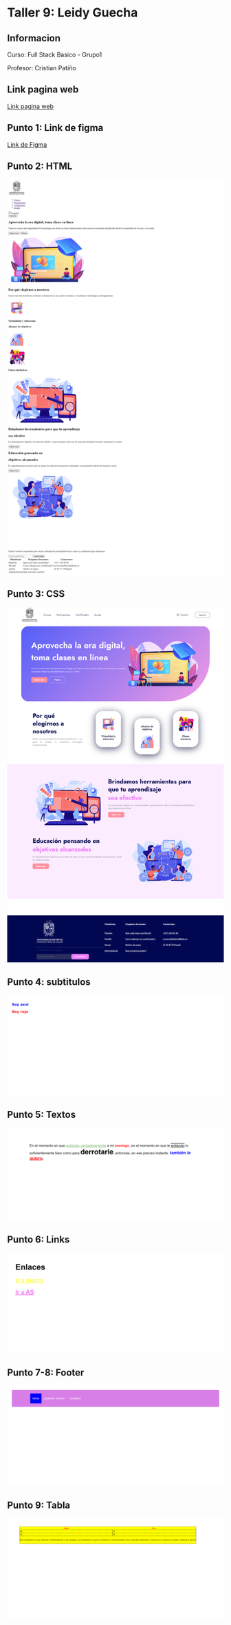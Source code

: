 <h1>Taller 9: Leidy Guecha</h1>
<h2>Informacion</h2>
<p>Curso: Full Stack Basico - Grupo1</p>
<p>Profesor: Cristian Patiño</p>

<h2>Link pagina web</h2>
<a href= "https://leidyguecha.github.io/taller_9_Full_Stack/">Link pagina web </a>

<h2>Punto 1: Link de figma</h2>
<a href= "https://www.figma.com/file/XHcrXHWqzx2ezgBg59hnYH/Dise%C3%B1o-1?type=design&node-id=4%3A619&mode=design&t=goyp96k6q2L3jHoM-1">Link de Figma </a>

<h2>Punto 2: HTML</h2>
<img src="./Punto 1-3/Public/Imagenes/html.png" alt="html">

<h2>Punto 3: CSS</h2>
<img src="./Punto 1-3/Public/Imagenes/css.png" alt="css">

<h2>Punto 4: subtitulos </h2>
<img src= "./Public/Imagenes/punto 4.png" alt= "punto 4">

<h2>Punto 5: Textos</h2>
<img src= "./Public/Imagenes/punto 5.png" alt="punto 5">

<h2>Punto 6: Links </h2>
<img src="./Public/Imagenes/punto 6.png" alt="punto 6">

<h2>Punto 7-8: Footer</h2>
<img src= "./Public/Imagenes/punto 7.png" alt= "punto 7">

<h2>Punto 9: Tabla</h2>
<img src="./Public/Imagenes/punto 9.png" alt= "punto 9">

